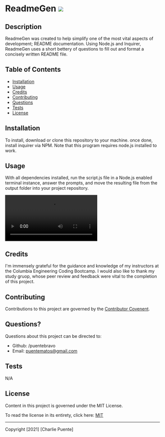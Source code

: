 # ReadmeGen ![](https://img.shields.io/badge/license-MIT-blue)
  
  ## Description 
      
  ReadmeGen was created to help simplify one of the most vital aspects of development; README documentation. Using Node.js and Inquirer, ReadmeGen uses a short bettery of questions to fill out and format a concisely written README file.

  
      
  ## Table of Contents
      
  * [Installation](#installation)
  * [Usage](#usage)
  * [Credits](#credits)
  * [Contributing](#contributing)
  * [Questions](#questions)
  * [Tests](#tests)
  * [License](#license)
      
      
  ## Installation
      
  To install, download or clone this repository to your machine. once done, install inquirer via NPM. Note that this program requires node.js installed to work.
      
  ## Usage 
      
  With all dependencies installed, run the script.js file in a Node.js enabled terminal instance, answer the prompts, and move the resulting file from the output folder into your project repository. 
      
  ![](./Assets/ReadmeGendemo.webm)

  ## Credits
      
  I'm immensely grateful for the guidance and knowledge of my instructors at the Columbia Engineering Coding Bootcamp. I would also like to thank my study gruop, whose peer review and feedback were vital to the completion of this project.
      
  ## Contributing

  Contributions to this project are governed by the [Contributor Covenent](https://www.contributor-covenant.org). 

  ## Questions?
  
  Questions about this project can be directed to: 
  - Github: /puentebravo
  - Email: puentematos@gmail.com

  ## Tests

  N/A

  ## License
      
  Content in this project is governed under the MIT License. 

  To read the license in its entirety, click here: [MIT](./LICENSE)

  -----------
  
  Copyright [2021] [Charlie Puente]